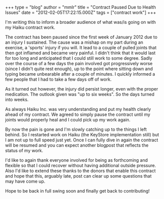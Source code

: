 +++
type = "blog"
author = "mmlr"
title = "Contract Paused Due to Health Issues"
date = "2012-02-05T17:22:15.000Z"
tags = ["contract work"]
+++

I'm writing this to inform a broader audience of what was/is going on with my Haiku contract work.
<!--more-->
The contract has been paused since the first week of January 2012 due to an injury I sustained. The cause was a mishap on my part during an exercise, a 'sports' injury if you will. It lead to a couple of pulled joints that then got inflamed and became very painful. I didn't think that it would last for too long and anticipated that I could still work to some degree. Sadly over the course of a few days the pain involved got progressively worse (since I didn't quite rest enough), up to the point where sitting down and typing became unbearable after a couple of minutes. I quickly informed a few people that I had to take a few days off of work.

As it turned out however, the injury did persist longer, even with the proper medication. The outlook given was "up to six weeks". So the days turned into weeks.

As always Haiku Inc. was very understanding and put my health clearly ahead of my contract. We agreed to simply pause the contract until my joints would properly heal and I could pick up my work again.

By now the pain is gone and I'm slowly catching up to the things I left behind. So I restarted work on Haiku (the KeyStore implementation still) but I am not up to full speed just yet. Once I can fully dive in again the contract will be resumed and you can expect another blogpost that reflects the status of my work.

I'd like to again thank everyone involved for being as forthcoming and flexible so that I could recover without having additional outside pressure. Also I'd like to extend these thanks to the donors that enable this contract and hope that this, arguably late, post can clear up some questions that may have come up.

Hope to be back in full swing soon and finally get back to contributing!